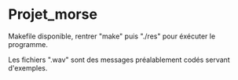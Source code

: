 # Projet_morse

Makefile disponible, rentrer "make" puis "./res" pour éxécuter le programme. 

Les fichiers ".wav" sont des messages préalablement codés servant d'exemples.